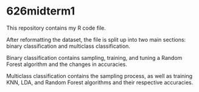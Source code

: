 # 626midterm1

This repository contains my R code file. 

 After reformatting the dataset, the file is split up into two main sections: binary classification and multiclass classification.
 
 Binary classification contains sampling, training, and tuning a Random Forest algorithm and the changes in accuracies.
 
 Multiclass classification contains the sampling process, as well as training KNN, LDA, and Random Forest algorithms and their respective accuracies. 
 
 
